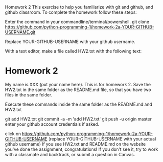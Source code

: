 Homework 2
This exercise to help you familiarize with git and github, and github classroom. To complete the homework follow these steps:

Enter the command in your commandline/terminal/powershell.
git clone https://github.com/python-programming-1/homework-2a-YOUR-GITHUB-USERNAME.git

Replace YOUR-GITHUB-USERNAME with your github username.

With a text editor, make a file called HW2.txt with the following text:
# Homework 2
My name is XXX (put your name here). This is for homework 2.
Save the HW2.txt in the same folder as the README.md file, so that you have two files in the same folder.

Execute these commands inside the same folder as the README.md and HW2.txt

git add HW2.txt
git commit -a -m 'add HW2.txt'
git push -u origin master
enter your github account credentials if asked.

click on https://github.com/python-programming-1/homework-2a-YOUR-GITHUB-USERNAME (replace YOUR-GITHUB-USERNAME with your actual github username)
If you see HW2.txt and README.md on the website you've done the assignment, congratulations! If you don't see it, try to work with a classmate and backtrack, or submit a question in Canvas.
